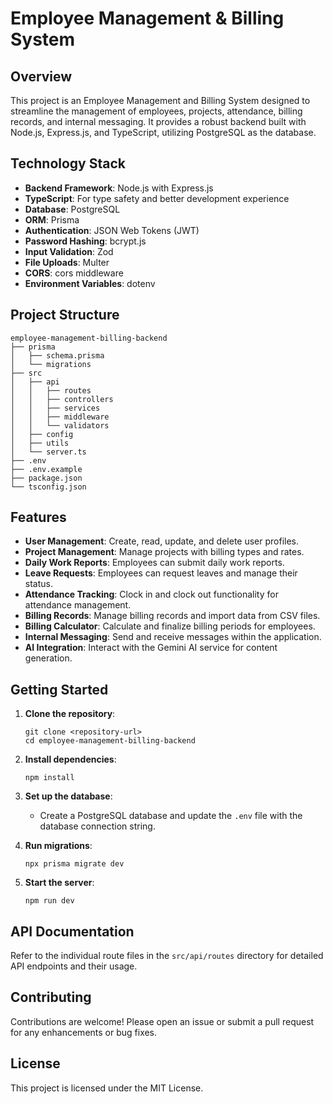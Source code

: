 # Employee Management & Billing System

## Overview
This project is an Employee Management and Billing System designed to streamline the management of employees, projects, attendance, billing records, and internal messaging. It provides a robust backend built with Node.js, Express.js, and TypeScript, utilizing PostgreSQL as the database.

## Technology Stack
- **Backend Framework**: Node.js with Express.js
- **TypeScript**: For type safety and better development experience
- **Database**: PostgreSQL
- **ORM**: Prisma
- **Authentication**: JSON Web Tokens (JWT)
- **Password Hashing**: bcrypt.js
- **Input Validation**: Zod
- **File Uploads**: Multer
- **CORS**: cors middleware
- **Environment Variables**: dotenv

## Project Structure
```
employee-management-billing-backend
├── prisma
│   ├── schema.prisma
│   └── migrations
├── src
│   ├── api
│   │   ├── routes
│   │   ├── controllers
│   │   ├── services
│   │   ├── middleware
│   │   └── validators
│   ├── config
│   ├── utils
│   └── server.ts
├── .env
├── .env.example
├── package.json
└── tsconfig.json
```

## Features
- **User Management**: Create, read, update, and delete user profiles.
- **Project Management**: Manage projects with billing types and rates.
- **Daily Work Reports**: Employees can submit daily work reports.
- **Leave Requests**: Employees can request leaves and manage their status.
- **Attendance Tracking**: Clock in and clock out functionality for attendance management.
- **Billing Records**: Manage billing records and import data from CSV files.
- **Billing Calculator**: Calculate and finalize billing periods for employees.
- **Internal Messaging**: Send and receive messages within the application.
- **AI Integration**: Interact with the Gemini AI service for content generation.

## Getting Started
1. **Clone the repository**:
   ```
   git clone <repository-url>
   cd employee-management-billing-backend
   ```

2. **Install dependencies**:
   ```
   npm install
   ```

3. **Set up the database**:
   - Create a PostgreSQL database and update the `.env` file with the database connection string.

4. **Run migrations**:
   ```
   npx prisma migrate dev
   ```

5. **Start the server**:
   ```
   npm run dev
   ```

## API Documentation
Refer to the individual route files in the `src/api/routes` directory for detailed API endpoints and their usage.

## Contributing
Contributions are welcome! Please open an issue or submit a pull request for any enhancements or bug fixes.

## License
This project is licensed under the MIT License.